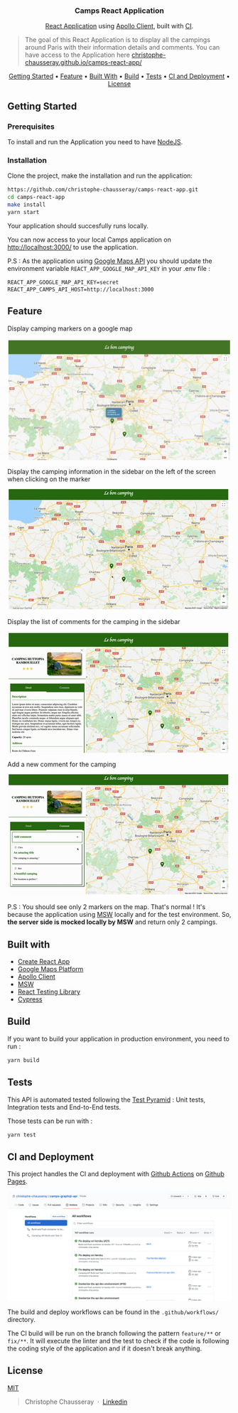 <h3 align="center">
  Camps React Application
</h3>

<p align="center">
  <a href="https://reactjs.org/">React Application</a>
  using <a href="https://www.apollographql.com/docs/react/">Apollo Client</a>,
  built with <a href="https://en.wikipedia.org/wiki/Continuous_integration">CI</a>.
</p>

> The goal of this React Application is to display all the campings around Paris with their information details and comments.
> You can have access to the Application here [christophe-chausseray.github.io/camps-react-app/](https://christophe-chausseray.github.io/camps-react-app/)

<p align="center">
  <a href="#getting-started">Getting Started</a> •
  <a href="#feature">Feature</a> •
  <a href="#built-with">Built With</a> •
  <a href="#build">Build</a> •
  <a href="#tests">Tests</a> •
  <a href="#ci-and-deployment">CI and Deployment</a> •
  <a href="#license">License</a>
</p>

## <a name="getting-started"></a> Getting Started
### Prerequisites

To install and run the Application you need to have [NodeJS](https://nodejs.org/en/download/).

### Installation
Clone the project, make the  installation and run the application:

```bash
https://github.com/christophe-chausseray/camps-react-app.git
cd camps-react-app
make install
yarn start
```
Your application should succesfully runs locally.

You can now access to your local Camps application on [http://localhost:3000/](http://localhost:3000/) to use the application.

P.S : As the application using [Google Maps API](https://developers.google.com/maps/documentation/javascript/get-api-key) you should update the environment variable `REACT_APP_GOOGLE_MAP_API_KEY` in your .env file :
```.env
REACT_APP_GOOGLE_MAP_API_KEY=secret
REACT_APP_CAMPS_API_HOST=http://localhost:3000
```

## <a name="feature"></a> Feature

Display camping markers on a google map

![Marker campings](./documentation/images/marker-campings.png)

Display the camping information in the sidebar on the left of the screen when clicking on the marker

![Detail camping](./documentation/images/detail-camping.gif)

Display the list of comments for the camping in the sidebar

![List comments](./documentation/images/list-comments.gif)

Add a new comment for the camping

![Add Comment](./documentation/images/add-comment.gif)

P.S : You should see only 2 markers on the map. That's normal ! It's because the application using [MSW](https://mswjs.io/) locally and for the test environment.
So, **the server side is mocked locally by MSW** and return only 2 campings.

## <a name="built-with"></a> Built with

- [Create React App](https://create-react-app.dev/)
- [Google Maps Platform](https://developers.google.com/maps)
- [Apollo Client](https://www.apollographql.com/docs/react/)
- [MSW](https://mswjs.io/)
- [React Testing Library](https://testing-library.com/docs/react-testing-library/intro/)
- [Cypress](https://www.cypress.io/)

## <a name="build"></a> Build

If you want to build your application in production environment, you need to run :
```bash
yarn build
```

## <a name="tests"></a> Tests

This API is automated tested following the [Test Pyramid](https://martinfowler.com/articles/practical-test-pyramid.html) : Unit tests, Integration tests and End-to-End tests.

Those tests can be run with :
```bash
yarn test
```

## <a name="ci-and-deployment"></a> CI and Deployment

This project handles the CI and deployment with [Github Actions](https://github.com/features/actions) on [Github Pages](https://pages.github.com//).

![Github Actions](./documentation/images/github-actions.png)

The build and deploy workflows can be found in the `.github/workflows/` directory.

The CI build will be run on the branch following the pattern `feature/**` or `fix/**`.
It will execute the linter and the test to check if the code is following the coding style of the application and if it doesn't break anything.

## <a name="license"></a> License

[MIT](https://opensource.org/licenses/MIT)

> Christophe Chausseray &nbsp;&middot;&nbsp;
> [Linkedin](https://www.linkedin.com/in/christophe-chausseray-10672140/)


